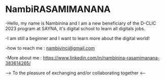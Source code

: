 # NambiRASAMIMANANA


-Hello, my name is Nambinina and I am a new beneficiary of the D-CLIC 2023 program at SAYNA,  it's digital school to learn all digitals jobs.

-I am still a beginner and I want to learn more about the digital world!

-how to reach me : nambivinci@gmail.com

-More about me : https://www.linkedin.com/in/nambinina-rasamimanana-383614265/


--> To the pleasure of exchanging and/or collaborating together <--
